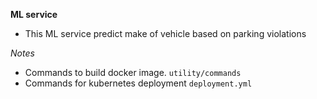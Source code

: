 **ML service**
 - This ML service predict make of vehicle based on parking violations
 
*Notes*
 - Commands to build docker image.
     ```utility/commands```
 - Commands for kubernetes deployment
     ```deployment.yml```
